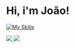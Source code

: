 # Hi, i'm João!
[![My Skills](https://skillicons.dev/icons?i=react,js,html,css,cs,py,java,mysql,git)](https://skillicons.dev)

<div>
  <a href="https://github.com/joaogabrielfa/github-readme-stats">
    <img src="https://github-readme-stats.vercel.app/api?username=joaogabrielfa&show_icons=true&theme=dark&border_color=79ff97&title_color=79ff97"/>
  </a>
  <a href="https://github.com/joaogabrielfa/github-readme-stats">
    <img src="https://github-readme-stats.vercel.app/api/top-langs/?username=joaogabrielfa&theme=dark&border_color=79ff97&title_color=79ff97&layout=compact"/>
  </a>
</div>
